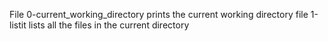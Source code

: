  File 0-current_working_directory prints the current working directory
file 1-listit lists all the files in the current directory

